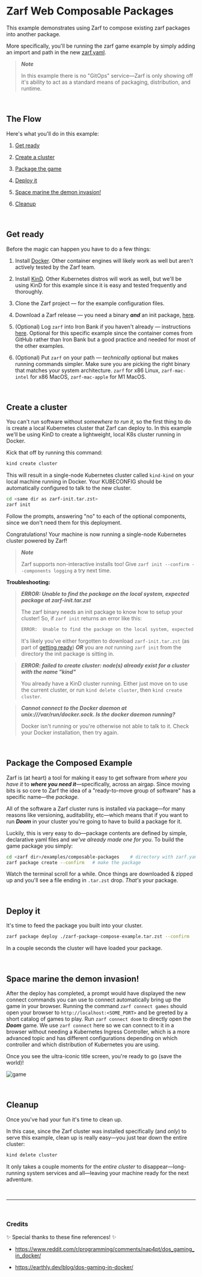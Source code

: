 # Zarf Web Composable Packages

This example demonstrates using Zarf to compose existing zarf packages into another package.

More specifically, you'll be running the zarf game example by simply adding an import and path in the new [zarf.yaml](zarf.yaml).

> _**Note**_
>
> In this example there is no "GitOps" service&mdash;Zarf is only showing off it's ability to act as a standard means of packaging, distribution, and runtime.

&nbsp;


## The Flow


Here's what you'll do in this example:

1. [Get ready](#get-ready)

1. [Create a cluster](#create-a-cluster)

1. [Package the game](#package-the-game)

1. [Deploy it](#deploy-it)

1. [Space marine the demon invasion!](#space-marine-the-demon-invasion)

1. [Cleanup](#cleanup)

&nbsp;


## Get ready


Before the magic can happen you have to do a few things:

1. Install [Docker](https://docs.docker.com/get-docker/). Other container engines will likely work as well but aren't actively tested by the Zarf team.

1. Install [KinD](https://github.com/kubernetes-sigs/kind). Other Kubernetes distros will work as well, but we'll be using KinD for this example since it is easy and tested frequently and thoroughly.

1. Clone the Zarf project &mdash; for the example configuration files.

1. Download a Zarf release &mdash; you need a binary _**and**_ an init package, [here](../../docs/workstation.md#just-gimmie-zarf).

1. (Optional) Log `zarf` into Iron Bank if you haven't already &mdash; instructions [here](../../docs/ironbank.md#2-configure-zarf-the-use-em). Optional for this specific example since the container comes from GitHub rather than Iron Bank but a good practice and needed for most of the other examples.

1. (Optional) Put `zarf` on your path &mdash; _technically_ optional but makes running commands simpler. Make sure you are picking the right binary that matches your system architecture. `zarf` for x86 Linux, `zarf-mac-intel` for x86 MacOS, `zarf-mac-apple` for M1 MacOS.

&nbsp;


## Create a cluster

You can't run software without _somewhere to run it_, so the first thing to do is create a local Kubernetes cluster that Zarf can deploy to. In this example we'll be using KinD to create a lightweight, local K8s cluster running in Docker.

Kick that off by running this command:

```sh
kind create cluster
```

This will result in a single-node Kubernetes cluster called `kind-kind` on your local machine running in Docker. Your KUBECONFIG should be automatically configured to talk to the new cluster.

```sh
cd <same dir as zarf-init.tar.zst>
zarf init
```

Follow the prompts, answering "no" to each of the optional components, since we don't need them for this deployment.

Congratulations!  Your machine is now running a single-node Kubernetes cluster powered by Zarf!

 > _**Note**_
 >
 > Zarf supports non-interactive installs too! Give `zarf init --confirm --components logging` a try next time.

**Troubleshooting:**

> _**ERROR:  Unable to find the package on the local system, expected package at zarf-init.tar.zst**_
>
> The zarf binary needs an init package to know how to setup your cluster! So, if `zarf init` returns an error like this:
> ```sh
> ERROR:  Unable to find the package on the local system, expected package at zarf-init.tar.zst
> ```
> It's likely you've either forgotten to download `zarf-init.tar.zst` (as part of [getting ready](#get-ready)) _**OR**_ you are _not_ running `zarf init` from the directory the init package is sitting in.

> _**ERROR: failed to create cluster: node(s) already exist for a cluster with the name "kind"**_
>
> You already have a KinD cluster running. Either just move on to use the current cluster, or run `kind delete cluster`, then `kind create cluster`.

> _**Cannot connect to the Docker daemon at unix:///var/run/docker.sock. Is the docker daemon running?**_
>
> Docker isn't running or you're otherwise not able to talk to it. Check your Docker installation, then try again.

&nbsp;


## Package the Composed Example


Zarf is (at heart) a tool for making it easy to get software from _where you have it_ to _**where you need it**_&mdash;specifically, across an airgap. Since moving bits is so core to Zarf the idea of a "ready-to-move group of software" has a specific name&mdash;the _package_.

All of the software a Zarf cluster runs is installed via package&mdash;for many reasons like versioning, auditability, etc&mdash;which means that if you want to run _**Doom**_ in your cluster you're going to have to build a package for it.

Luckily, this is very easy to do&mdash;package contents are defined by simple, declarative yaml files and _we've already made one for you_. To build the game package you simply:

```sh
cd <zarf dir>/examples/composable-packages    # directory with zarf.yaml, and
zarf package create --confirm   # make the package
```

Watch the terminal scroll for a while. Once things are downloaded & zipped up and you'll see a file ending in `.tar.zst` drop.  _That's_ your package.

&nbsp;


## Deploy it


It's time to feed the package you built into your cluster.

```sh
zarf package deploy ./zarf-package-compose-example.tar.zst --confirm
```

In a couple seconds the cluster will have loaded your package.

&nbsp;

## Space marine the demon invasion!

After the deploy has completed, a prompt would have displayed the new connect commands you can use to connect automatically bring up the game in your browser. Running the command `zarf connect games` should open your browser to `http://localhost:<SOME_PORT>` and be greeted by a short catalog of games to play. Run `zarf connect doom` to directly open the _**Doom**_ game. We use `zarf connect` here so we can connect to it in a browser without needing a Kubernetes Ingress Controller, which is a more advanced topic and has different configurations depending on which controller and which distribution of Kubernetes you are using.

Once you see the ultra-iconic title screen, you're ready to go (save the world)!

![game](../game/img/game.png)

&nbsp;

## Cleanup


Once you've had your fun it's time to clean up.

In this case, since the Zarf cluster was installed specifically (and _only_) to serve this example, clean up is really easy&mdash;you just tear down the entire cluster:

```sh
kind delete cluster
```

It only takes a couple moments for the _entire cluster_ to disappear&mdash;long-running system services and all&mdash;leaving your machine ready for the next adventure.

&nbsp;

---

&nbsp;

### Credits

:sparkles: Special thanks to these fine references! :sparkles:

- https://www.reddit.com/r/programming/comments/nap4pt/dos_gaming_in_docker/

- https://earthly.dev/blog/dos-gaming-in-docker/
